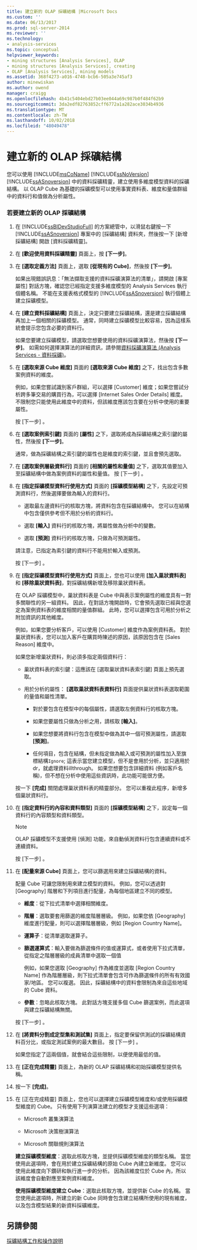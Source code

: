 ```yaml
---
title: 建立新的 OLAP 採礦結構 |Microsoft Docs
ms.custom: ''
ms.date: 06/13/2017
ms.prod: sql-server-2014
ms.reviewer: ''
ms.technology:
- analysis-services
ms.topic: conceptual
helpviewer_keywords:
- mining structures [Analysis Services], OLAP
- mining structures [Analysis Services], creating
- OLAP [Analysis Services], mining models
ms.assetid: 368f4273-a016-4748-bcb6-505a3e745af3
author: minewiskan
ms.author: owend
manager: craigg
ms.openlocfilehash: 4b41c5404ebd27b03ee044a69c987b0f484f62b9
ms.sourcegitcommit: 3da2edf82763852cff6772a1a282ace3034b4936
ms.translationtype: MT
ms.contentlocale: zh-TW
ms.lasthandoff: 10/02/2018
ms.locfileid: "48049478"
---
```

# <a name="create-a-new-olap-mining-structure"></a>建立新的 OLAP 採礦結構
  您可以使用 [!INCLUDE[msCoName](../../includes/msconame-md.md)] [!INCLUDE[ssNoVersion](../../includes/ssnoversion-md.md)] [!INCLUDE[ssASnoversion](../../includes/ssasnoversion-md.md)] 中的資料採礦精靈，建立使用多維度模型資料的採礦結構。 以 OLAP Cube 為基礎的採礦模型可以使用事實資料表、維度和量值群組中的資料行和值做為分析屬性。  
  
### <a name="to-create-a-new-olap-mining-structure"></a>若要建立新的 OLAP 採礦結構  
  
1.  在 [!INCLUDE[ssBIDevStudioFull](../../includes/ssbidevstudiofull-md.md)] 的方案總管中，以滑鼠右鍵按一下 [!INCLUDE[ssASnoversion](../../includes/ssasnoversion-md.md)] 專案中的 [採礦結構] 資料夾，然後按一下 [新增採礦結構] 開啟 [資料採礦精靈]。  
  
2.  在 **[歡迎使用資料採礦精靈]** 頁面上，按 **[下一步]**。  
  
3.  在 **[選取定義方法]** 頁面上，選取 **[從現有的 Cube]**，然後按 **[下一步]**。  
  
     如果出現錯誤訊息：「無法擷取支援的資料採礦演算法的清單」，請開啟 [專案屬性] 對話方塊，確認您已經指定支援多維度模型的 Analysis Services 執行個體名稱。 不能在支援表格式模型的 [!INCLUDE[ssASnoversion](../../includes/ssasnoversion-md.md)] 執行個體上建立採礦模型。  
  
4.  在 **[建立資料採礦結構]** 頁面上，決定只要建立採礦結構，還是建立採礦結構再加上一個相關的採礦模型。 通常，同時建立採礦模型比較容易，因為這樣系統會提示您包含必要的資料行。  
  
     如果您要建立採礦模型，請選取您想要使用的資料採礦演算法，然後按 **[下一步]**。 如需如何選擇演算法的詳細資訊，請參閱[資料採礦演算法 &#40;Analysis Services - 資料採礦&#41;](data-mining-algorithms-analysis-services-data-mining.md)。  
  
5.  在 **[選取來源 Cube 維度]** 頁面的 **[選取來源 Cube 維度]** 之下，找出包含多數案例資料的維度。  
  
     例如，如果您嘗試識別客戶群組，可以選擇 [Customer] 維度；如果您嘗試分析跨多筆交易的購買行為，可以選擇 [Internet Sales Order Details] 維度。 不限制您只能使用此維度中的資料，但該維度應該包含要在分析中使用的重要屬性。  
  
     按 [下一步] 。  
  
6.  在 **[選取案例索引鍵]** 頁面的 **[屬性]** 之下，選取將成為採礦結構之索引鍵的屬性，然後按 **[下一步]**。  
  
     通常，做為採礦結構之索引鍵的屬性也是維度的索引鍵，並且會預先選取。  
  
7.  在 **[選取案例層級資料行]** 頁面的 **[相關的屬性和量值]** 之下，選取其值要加入至採礦結構中做為案例資料的屬性和量值。 按 [下一步] 。  
  
8.  在 **[指定採礦模型資料行使用方式]** 頁面的 **[採礦模型結構]** 之下，先設定可預測資料行，然後選擇要做為輸入的資料行。  
  
    -   選取最左邊資料行的核取方塊，將資料包含在採礦結構中。 您可以在結構中包含僅供參考但不用於分析的資料行。  
  
    -   選取 **[輸入]** 資料行的核取方塊，將屬性做為分析中的變數。  
  
    -   選取 **[預測]** 資料行的核取方塊，只做為可預測屬性。  
  
     請注意，已指定為索引鍵的資料行不能用於輸入或預測。  
  
     按 [下一步] 。  
  
9. 在 **[指定採礦模型資料行使用方式]** 頁面上，您也可以使用 **[加入巢狀資料表]** 和 **[移除巢狀資料表]**，對採礦結構新增及移除巢狀資料表。  
  
     在 OLAP 採礦模型中，巢狀資料表是 Cube 中與表示案例屬性的維度具有一對多關聯性的另一組資料。 因此，在對話方塊開啟時，它會預先選取已經與您選定為案例資料表的維度相關的量值群組。 此時，您可以選擇包含可用於分析之附加資訊的其他維度。  
  
     例如，如果您要分析客戶，可以使用 [Customer] 維度作為案例資料表。 對於巢狀資料表，您可以加入客戶在購買時陳述的原因，該原因包含在 [Sales Reason] 維度中。  
  
     如果您新增巢狀資料，則必須多指定兩個資料行：  
  
    -   巢狀資料表的索引鍵：這應該在 [選取巢狀資料表索引鍵] 頁面上預先選取。  
  
    -   用於分析的屬性： **[選取巢狀資料表資料行]** 頁面提供巢狀資料表選取範圍的量值和屬性清單。  
  
        -   對於要包含在模型中的每個屬性，請選取左側資料行的核取方塊。  
  
        -   如果您要屬性只做為分析之用，請核取 **[輸入]**。  
  
        -   如果您想要將資料行包含在模型中做為其中一個可預測屬性，請選取 **[預測]**。  
  
        -   任何項目，包含在結構，但未指定做為輸入或可預測的屬性加入至旗標結構`Ignore`; 這表示當您建立模型，但不是會用於分析，並只適用於 dr，就處理資料illthrough。 如果您想要包含詳細資料 (例如客戶名稱)，但不想在分析中使用這些資訊時，此功能可能很方便。  
  
     按一下 **[完成]** 關閉處理巢狀資料表的精靈部分。 您可以重複此程序，新增多個巢狀資料行。  
  
10. 在 **[指定資料行的內容和資料類型]** 頁面的 **[採礦模型結構]** 之下，設定每一個資料行的內容類型和資料類型。  
  
    > [!NOTE]  
    >  OLAP 採礦模型不支援使用 [偵測] 功能，來自動偵測資料行包含連續資料或不連續資料。  
  
     按 [下一步] 。  
  
11. 在 **[配量來源 Cube]** 頁面上，您可以篩選用來建立採礦結構的資料。  
  
     配量 Cube 可讓您限制用來建立模型的資料。 例如，您可以透過對 [Geography] 階層和下列項目進行配量，為每個地區建立不同的模型。  
  
    -   **維度**：從下拉式清單中選擇相關維度。  
  
    -   **階層**：選取要套用篩選的維度階層層級。 例如，如果您依 [Geography] 維度進行配量，則可以選擇階層層級，例如 [Region Country Name]。  
  
    -   **運算子**：從清單選取運算子。  
  
    -   **篩選運算式**：輸入要做為篩選條件的值或運算式，或者使用下拉式清單，從指定之階層層級的成員清單中選取一個值  
  
         例如，如果您選取 [Geography] 作為維度並選取 [Region Country Name] 作為階層層級，則下拉式清單會包含可作為篩選條件的所有有效國家/地區。 您可以複選。 因此，採礦結構中的資料會限制為來自這些地域的 Cube 資料。  
  
    -   **參數**：忽略此核取方塊。 此對話方塊支援多個 Cube 篩選案例，而此選項與建立採礦結構無關。  
  
     按 [下一步] 。  
  
12. 在 **[將資料分割成定型集和測試集]** 頁面上，指定要保留供測試的採礦結構資料百分比，或指定測試案例的最大數目。 按 [下一步] 。  
  
     如果您指定了這兩個值，就會結合這些限制，以便使用最低的值。  
  
13. 在 **[正在完成精靈]** 頁面上，為新的 OLAP 採礦結構和初始採礦模型提供名稱。  
  
14. 按一下 **[完成]**。  
  
15. 在 [正在完成精靈] 頁面上，您也可以選擇建立採礦模型維度和/或使用採礦模型維度的 Cube。 只有使用下列演算法建立的模型才支援這些選項：  
  
    -   Microsoft 叢集演算法  
  
    -   Microsoft 決策樹演算法  
  
    -   Microsoft 關聯規則演算法  
  
     **建立採礦模型維度**：選取此核取方塊，並提供採礦模型維度的類型名稱。 當您使用此選項時，會在用於建立採礦結構的原始 Cube 內建立新維度。 您可以使用此維度向下鑽研和執行進一步的分析。 因為該維度位於 Cube 內，所以該維度會自動對應至案例資料維度。  
  
     **使用採礦模型維度建立 Cube**：選取此核取方塊，並提供新 Cube 的名稱。 當您使用此選項時，所建立的新 Cube 同時會包含建立結構所使用的現有維度，以及包含模型結果的新資料採礦維度。  
  
## <a name="see-also"></a>另請參閱  
 [採礦結構工作和操作說明](mining-structure-tasks-and-how-tos.md)  
  
  
